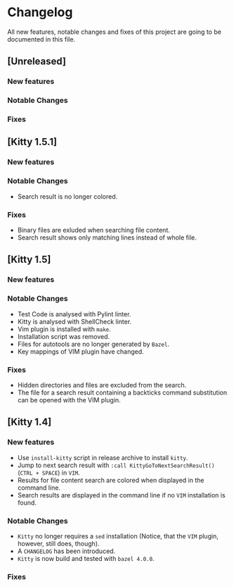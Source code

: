 # Changelog
All new features, notable changes and fixes of this project are going to be documented in this file.

## [Unreleased]

### New features

### Notable Changes

### Fixes

## [Kitty 1.5.1]

### New features

### Notable Changes

* Search result is no longer colored.

### Fixes

* Binary files are exluded when searching file content.
* Search result shows only matching lines instead of whole file.

## [Kitty 1.5]

### New features

### Notable Changes

* Test Code is analysed with Pylint linter.
* Kitty is analysed with ShellCheck linter.
* Vim plugin is installed with `make`.
* Installation script was removed.
* Files for autotools are no longer generated by `Bazel`.
* Key mappings of VIM plugin have changed.

### Fixes

* Hidden directories and files are excluded from the search.
* The file for a search result containing a backticks command substitution can be opened with the VIM plugin.

## [Kitty 1.4]

### New features

* Use `install-kitty` script in release archive to install `kitty`.
* Jump to next search result with `:call KittyGoToNextSearchResult()` (`CTRL + SPACE`) in `VIM`.
* Results for file content search are colored when displayed in the command line.
* Search results are displayed in the command line if no `VIM` installation is found.

### Notable Changes

* `Kitty` no longer requires a `sed` installation (Notice, that the `VIM` plugin, however, still does, though).
* A `CHANGELOG` has been introduced.
* `Kitty` is now build and tested with `bazel 4.0.0`.

### Fixes

